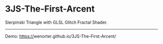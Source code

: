 # 3JS-The-First-Arcent
Sierpinski Triangle with GLSL Glitch Fractal Shader.

---
Demo: [https://](https://wenorter.github.io/3JS-The-First-Arcent/)wenorter.github.io/3JS-The-First-Arcent/
